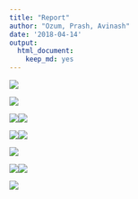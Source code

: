```yaml
---
title: "Report"
author: "Ozum, Prash, Avinash"
date: '2018-04-14'
output: 
  html_document:
    keep_md: yes
---
```









![](results/report_files/figure-html/unnamed-chunk-3-1.png)<!-- -->

![](results/report_files/figure-html/unnamed-chunk-4-1.png)<!-- -->

![](results/report_files/figure-html/unnamed-chunk-5-1.png)<!-- -->![](results/report_files/figure-html/unnamed-chunk-5-2.png)<!-- -->


![](results/report_files/figure-html/unnamed-chunk-6-1.png)<!-- -->![](results/report_files/figure-html/unnamed-chunk-6-2.png)<!-- -->

![](results/report_files/figure-html/unnamed-chunk-7-1.png)<!-- -->


![](results/report_files/figure-html/unnamed-chunk-8-1.png)<!-- -->![](results/report_files/figure-html/unnamed-chunk-8-2.png)<!-- -->


![](results/report_files/figure-html/unnamed-chunk-9-1.png)<!-- -->

